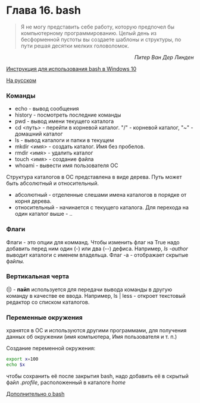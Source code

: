 # Глава 16. bash

> Я не могу представить себе работу, которую предпочел бы компьютерному программированию.
> Целый день из бесформенной пустоты вы создаете шаблоны и структуры, по пути решая десятки мелких головоломок.

<p style="text-align: right;"><i>Питер Ван Дер Линден</i></p>

[Инструкция для использования bash в Windows 10](https://www.howtogeek.com/249966/how-to-install-and-use-the-linux-bash-shell-on-windows-10/)

[На русском](https://www.comss.ru/page.php?id=4897)

### Команды
- echo - вывод сообщения
- history - посмотреть последние команды
- pwd - вывод имени текущего каталога
- cd <путь> - перейти в корневой каталог. "/" - корневой каталог, "~" - домашний каталог
- ls - вывод каталоги и папки в текущем
- mkdir <имя> - создать каталог. Имя без пробелов.
- rmdir <имя> - удалить каталог
- touch <имя> - создание файла
- whoami - вывести имя пользователя ОС

Структура каталогов в ОС представлена в виде дерева. 
Путь может быть абсолютный и относительный.
- абсолютный - отделенные слешами имена каталогов в порядке от корня дерева.
- относительный - начинается с текущего каталога. Для перехода на один каталог выше - ..

### Флаги
Флаги - это опции для комманд. Чтобы изменить флаг на True надо добавить перед ним один (-) или 
два (--) дефиса. Например, *ls -author* выводит каталоги с именем владельца.
Флаг -a - отображает скрытые файлы.

### Вертикальная черта
(|) - **пайп** используется для передачи вывода команды в другую команду в качестве ее ввода.
Например, ls | less - откроет текстовый редактор со списком каталогов.

### Переменные окружения
хранятся в ОС и используются другими программами, для получения данных об окружении (имя компьютера, Имя пользователя и т. п.)

Создание переменной окружения:
```bash
export x=100
echo $x
```
чтобы сохранить её после закрытия bash, надо добавить её в скрытый файл 
*.profile*, расположенный в каталоге *home* 

[Дополнительно о bash](https://habr.com/ru/post/47163/)